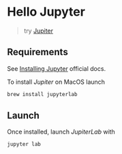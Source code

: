 # Hello Jupyter

> try [Jupiter](https://jupyter.org/)

## Requirements

See [Installing Jupyter](https://jupyter.org/install) official docs.

To install *Jupiter* on MacOS launch

```sh
brew install jupyterlab
```

## Launch

Once installed, launch _JupiterLab_ with

```sh
jupyter lab
```

